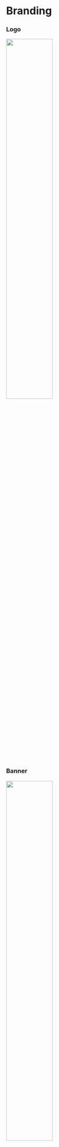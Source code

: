 # Branding

### Logo
<img src="https://media.discordapp.net/attachments/942752642583642162/946579430694879283/actiniumcloud-logo-main.png" width="50%"/>

### Banner
<img src="https://media.discordapp.net/attachments/942752642583642162/946579337782632468/Acti1.png" width="50%"/>

### ActiniumCloud blue
<img src="https://media.discordapp.net/attachments/942752642583642162/946848197769318420/unknown.png" width="50%"/>
HEX: #19ceda
<br>RGB: rgba(25,206,218,255)
